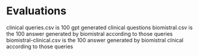 # Evaluations

clinical queries.csv is 100 gpt generated clinical questions
biomistral.csv is the 100 answer generated by biomistral according to those queries
biomistral-clinical.csv is the 100 answer generated by biomistral clnical according to those queries
